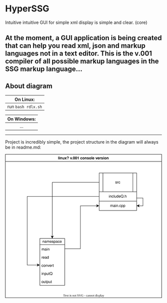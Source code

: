 # HyperSSG
Intuitive intuitive GUI for simple xml display is simple and clear. (core)

At the moment, a GUI application is being created that can help you read xml, json and markup languages not in a text editor. 
This is the v.001 compiler of all possible markup languages in the SSG markup language...
------------------------------------------------------------------------------------------------------------
## About diagram

|On Linux:|
|:---------:|
|run ``` bash rdlx.sh ```|


|On Windows:|
|:------------:|
|...|

------------------------------------------------------------------------------------------------------------

Project is incredibly simple, the project structure in the diagram will always be in readme.md:

![Alt Image](HypSsgDiag.drawio.svg)

<!---
btw, there is always a file in the initial section.draw io with this diagram, you can always tweak it)
-->
